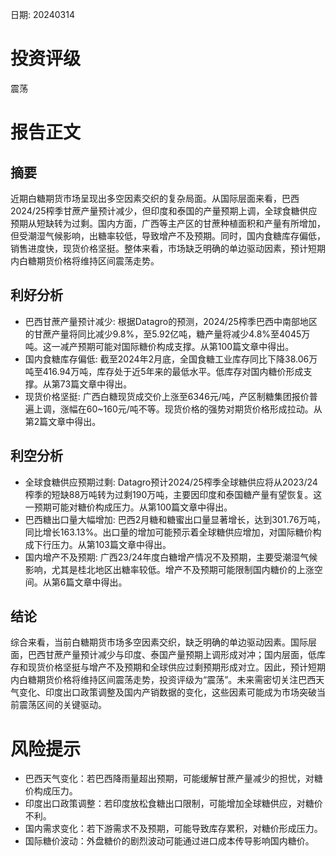 
日期: 20240314

# 投资评级

震荡

# 报告正文

## 摘要

近期白糖期货市场呈现出多空因素交织的复杂局面。从国际层面来看，巴西2024/25榨季甘蔗产量预计减少，但印度和泰国的产量预期上调，全球食糖供应预期从短缺转为过剩。国内方面，广西等主产区的甘蔗种植面积和产量有所增加，但受潮湿气候影响，出糖率较低，导致增产不及预期。同时，国内食糖库存偏低，销售进度快，现货价格坚挺。整体来看，市场缺乏明确的单边驱动因素，预计短期内白糖期货价格将维持区间震荡走势。

## 利好分析

* 巴西甘蔗产量预计减少: 根据Datagro的预测，2024/25榨季巴西中南部地区的甘蔗产量将同比减少9.8%，至5.92亿吨，糖产量将减少4.8%至4045万吨。这一减产预期可能对国际糖价构成支撑。从第100篇文章中得出。
* 国内食糖库存偏低: 截至2024年2月底，全国食糖工业库存同比下降38.06万吨至416.94万吨，库存处于近5年来的最低水平。低库存对国内糖价形成支撑。从第73篇文章中得出。
* 现货价格坚挺: 广西白糖现货成交价上涨至6346元/吨，产区制糖集团报价普遍上调，涨幅在60~160元/吨不等。现货价格的强势对期货价格形成拉动。从第2篇文章中得出。

## 利空分析

* 全球食糖供应预期过剩: Datagro预计2024/25榨季全球糖供应将从2023/24榨季的短缺88万吨转为过剩190万吨，主要因印度和泰国糖产量有望恢复。这一预期可能对糖价构成压力。从第100篇文章中得出。
* 巴西糖出口量大幅增加: 巴西2月糖和糖蜜出口量显著增长，达到301.76万吨，同比增长163.13%。出口量的增加可能预示着全球糖供应增加，对国际糖价构成下行压力。从第103篇文章中得出。
* 国内增产不及预期: 广西23/24年度白糖增产情况不及预期，主要受潮湿气候影响，尤其是桂北地区出糖率较低。增产不及预期可能限制国内糖价的上涨空间。从第6篇文章中得出。

## 结论

综合来看，当前白糖期货市场多空因素交织，缺乏明确的单边驱动因素。国际层面，巴西甘蔗产量预计减少与印度、泰国产量预期上调形成对冲；国内层面，低库存和现货价格坚挺与增产不及预期和全球供应过剩预期形成对立。因此，预计短期内白糖期货价格将维持区间震荡走势，投资评级为“震荡”。未来需密切关注巴西天气变化、印度出口政策调整及国内产销数据的变化，这些因素可能成为市场突破当前震荡区间的关键驱动。

# 风险提示

* 巴西天气变化：若巴西降雨量超出预期，可能缓解甘蔗产量减少的担忧，对糖价构成压力。
* 印度出口政策调整：若印度放松食糖出口限制，可能增加全球糖供应，对糖价不利。
* 国内需求变化：若下游需求不及预期，可能导致库存累积，对糖价形成压力。
* 国际糖价波动：外盘糖价的剧烈波动可能通过进口成本传导影响国内糖价。
